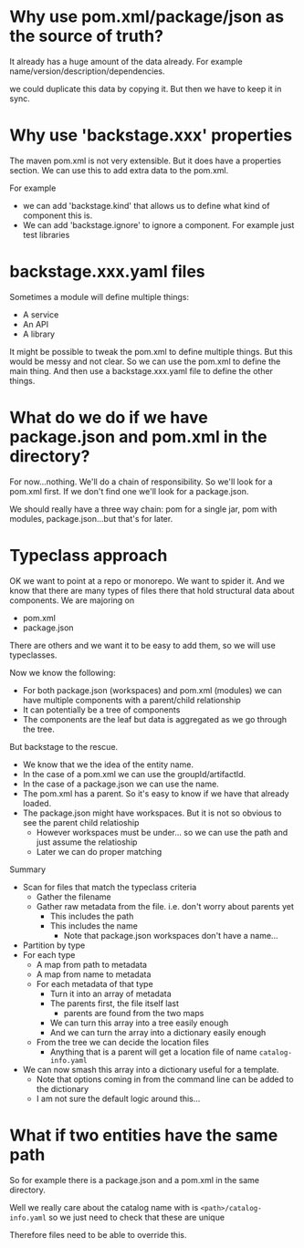 # Why use pom.xml/package/json as the source of truth?

It already has a huge amount of the data already. For example name/version/description/dependencies.

we could duplicate this data by copying it. But then we have to keep it in sync.

# Why use 'backstage.xxx' properties

The maven pom.xml is not very extensible. But it does have a properties section. We can use this to add extra data to the pom.xml.

For example 
* we can add 'backstage.kind' that allows us to define what kind of component this is.
* We can add 'backstage.ignore' to ignore a component. For example just test libraries

# backstage.xxx.yaml files
Sometimes a module will define multiple things:
* A service
* An API
* A library

It might be possible to tweak the pom.xml to define multiple things. But this would be messy and not clear.
So we can use the pom.xml to define the main thing. And then use a backstage.xxx.yaml file to define the other things.

# What do we do if we have package.json and pom.xml in the directory?

For now...nothing. We'll do a chain of responsibility. So we'll look for a pom.xml first. If we don't find one we'll
look for a package.json.

We should really have a three way chain: pom for a single jar, pom with modules, package.json...but that's for later.

# Typeclass approach

OK we want to point at a repo or monorepo. We want to spider it. And we know that there are many types of files there that
hold structural data about components. We are majoring on
* pom.xml
* package.json

There are others and we want it to be easy to add them, so we will use typeclasses.

Now we know the following:
* For both package.json (workspaces) and pom.xml (modules) we can have multiple components with a parent/child relationship
* It can potentially be a tree of components
* The components are the leaf but data is aggregated as we go through the tree.

But backstage to the rescue.
* We know that we the idea of the entity name. 
* In the case of a pom.xml we can use the groupId/artifactId. 
* In the case of a package.json we can use the name.
* The pom.xml has a parent. So it's easy to know if we have that already loaded.
* The package.json might have workspaces. But it is not so obvious to see the parent child relatioship
  * However workspaces must be under... so we can use the path and just assume the relatioship
  * Later we can do proper matching

Summary
* Scan for files that match the typeclass criteria
  * Gather the filename
  * Gather raw metadata from the file. i.e. don't worry about parents yet
    * This includes the path 
    * This includes the name
      * Note that package.json workspaces don't have a name...
* Partition by type
* For each type
  * A map from path to metadata
  * A map from name to metadata
  * For each metadata of that type
    * Turn it into an array of metadata
    * The parents first, the file itself last
      * parents are found from the two maps
    * We can turn this array into a tree easily enough
    * And we can turn the array into a dictionary easily enough
  * From the tree we can decide the location files
    * Anything that is a parent will get a location file of name `catalog-info.yaml`
* We can now smash this array into a dictionary useful for a template.
  * Note that options coming in from the command line can be added to the dictionary
  * I am not sure the default logic around this...

# What if two entities have the same path

So for example there is a package.json and a pom.xml in the same directory. 

Well we really care about the catalog name with is `<path>/catalog-info.yaml` 
so we just need to check that these are unique

Therefore files need to be able to override this. 






